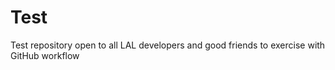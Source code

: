 Test
====

Test repository open to all LAL developers and good friends to exercise with GitHub workflow
